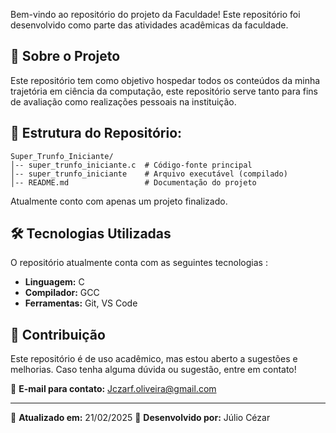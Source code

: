 Bem-vindo ao repositório do projeto da Faculdade! Este repositório foi desenvolvido como parte das atividades acadêmicas da faculdade.

   ## 📌 Sobre o Projeto
   Este repositório tem como objetivo hospedar todos os conteúdos da minha trajetória em ciência da computação, este repositório serve tanto para fins de avaliação como realizações pessoais na instituição. 
   
   ## 📁 Estrutura do Repositório:
   ```
   Super_Trunfo_Iniciante/
   │-- super_trunfo_iniciante.c  # Código-fonte principal
   │-- super_trunfo_iniciante    # Arquivo executável (compilado)
   │-- README.md                 # Documentação do projeto
   ```
   Atualmente conto com apenas um projeto finalizado.
   
   ## 🛠️ Tecnologias Utilizadas
   O repositório  atualmente conta com as seguintes tecnologias : 
   - **Linguagem:** C
   - **Compilador:** GCC
   - **Ferramentas:** Git, VS Code
   
   
   ## 🤝 Contribuição

Este repositório é de uso acadêmico, mas estou aberto a sugestões e melhorias. Caso tenha alguma dúvida ou sugestão, entre em contato!

📧 **E-mail para contato:** [Jczarf.oliveira@gmail.com](mailto\:Jczarf.oliveira@gmail.com)

---

📅 **Atualizado em:** 21/02/2025 📌 **Desenvolvido por:** Júlio Cézar
